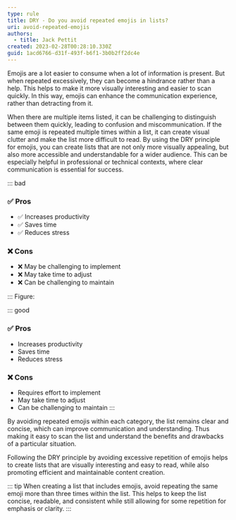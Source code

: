 ```yaml
---
type: rule
title: DRY - Do you avoid repeated emojis in lists?
uri: avoid-repeated-emojis
authors:
  - title: Jack Pettit
created: 2023-02-28T00:28:10.330Z
guid: 1acd6766-d31f-493f-b6f1-3b0b2ff2dc4e
---
```

Emojis are a lot easier to consume when a lot of information is present. But when repeated excessively, they can become a hindrance rather than a help. This helps to make it more visually interesting and easier to scan quickly. In this way, emojis can enhance the communication experience, rather than detracting from it.

<!--endintro-->

When there are multiple items listed, it can be challenging to distinguish between them quickly, leading to confusion and miscommunication. If the same emoji is repeated multiple times within a list, it can create visual clutter and make the list more difficult to read. By using the DRY principle for emojis, you can create lists that are not only more visually appealing, but also more accessible and understandable for a wider audience. This can be especially helpful in professional or technical contexts, where clear communication is essential for success.

::: bad
### ✅ Pros

- ✅ Increases productivity
- ✅ Saves time
- ✅ Reduces stress

### ❌ Cons

- ❌ May be challenging to implement
- ❌ May take time to adjust
- ❌ Can be challenging to maintain

:::
Figure: 




::: good
### ✅ Pros

- Increases productivity
- Saves time
- Reduces stress

### ❌ Cons

- Requires effort to implement
- May take time to adjust
- Can be challenging to maintain
:::

By avoiding repeated emojis within each category, the list remains clear and concise, which can improve communication and understanding. Thus making it easy to scan the list and understand the benefits and drawbacks of a particular situation. 

Following the DRY principle by avoiding excessive repetition of emojis helps to create lists that are visually interesting and easy to read, while also promoting efficient and maintainable content creation.

::: tip
When creating a list that includes emojis, avoid repeating the same emoji more than three times within the list. This helps to keep the list concise, readable, and consistent while still allowing for some repetition for emphasis or clarity. 
:::